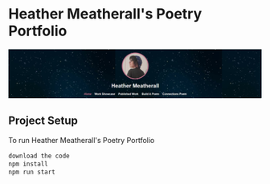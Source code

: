 # Heather Meatherall's Poetry Portfolio

![Header from the website](HeaderPhoto.png)

## Project Setup

To run Heather Meatherall's Poetry Portfolio

    download the code
    npm install
    npm run start
